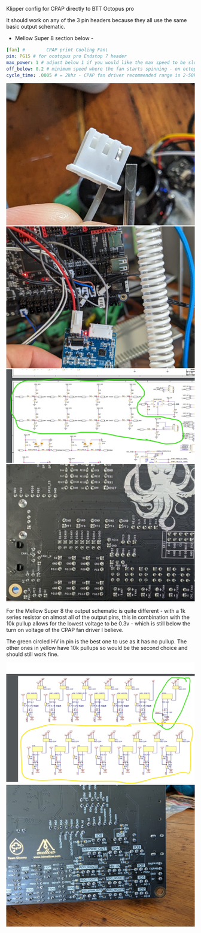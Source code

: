 
Klipper config for CPAP directly to BTT Octopus pro 

It should work on any of the 3 pin headers because they all use the same basic output schematic. 

- Mellow Super 8 section below -

```yaml
[fan] #        CPAP print Cooling Fan\
pin: PG15 # for ocotopus pro Endstop 7 header
max_power: 1 # adjust below 1 if you would like the max speed to be slower
off_below: 0.2 # minimum speed where the fan starts spinning - on octopus pro this is correct - will be lower maybe 0 on mellow Super 8 because of different GPIO pullup and protection resistors
cycle_time: .0005 # = 2khz - CPAP fan driver recommended range is 2-50khz
```

![Model preview](https://github.com/clowrey/x5sa_pro_klipper/blob/main/CPAP%20fan%20config/CPAP%20driver%20pin%20location%20(Large).jpg)
![Model preview](https://github.com/clowrey/x5sa_pro_klipper/blob/main/CPAP%20fan%20config/CPAP%20driver%20to%20BTT%20octopus%20pro%20(Large).jpg)
![Model preview](https://github.com/clowrey/x5sa_pro_klipper/blob/main/CPAP%20fan%20config/Octopus%20pro%20recommended%20pins.jpg)
![Model preview](https://github.com/clowrey/x5sa_pro_klipper/blob/main/CPAP%20fan%20config/Octopus%20pro%20PCB%20GPIO%20pin%20names.jpg)



For the Mellow Super 8 the output schematic is quite different - with a 1k series resistor on almost all of the output pins, this in combination with the 10k pullup allows for the lowest voltage to be 0.3v - which is still below the turn on voltage of the CPAP fan driver I believe. 

The green circled HV in pin is the best one to use as it has no pullup. The other ones in yellow have 10k pullups so would be the second choice and should still work fine. 

![Model preview](https://github.com/clowrey/x5sa_pro_klipper/blob/main/CPAP%20fan%20config/Super%208%20recommended%20pins.jpg)
![Model preview](https://github.com/clowrey/x5sa_pro_klipper/blob/main/CPAP%20fan%20config/Super%208%20PCB%20underside%20GPIO%20names.jpg)
